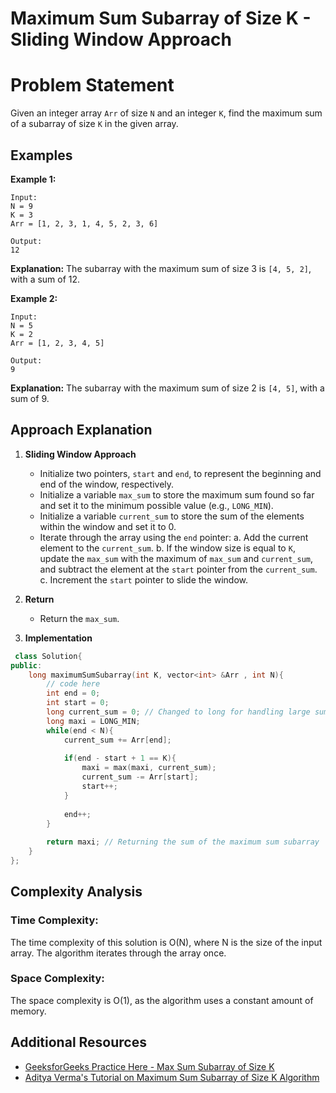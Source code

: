 # Maximum Sum Subarray of Size K - Sliding Window Approach

# Problem Statement

Given an integer array `Arr` of size `N` and an integer `K`, find the maximum sum of a subarray of size `K` in the given array.

## Examples

**Example 1:**

```
Input:
N = 9
K = 3
Arr = [1, 2, 3, 1, 4, 5, 2, 3, 6]

Output:
12
```

**Explanation:**
The subarray with the maximum sum of size 3 is `[4, 5, 2]`, with a sum of 12.

**Example 2:**

```
Input:
N = 5
K = 2
Arr = [1, 2, 3, 4, 5]

Output:
9
```

**Explanation:**
The subarray with the maximum sum of size 2 is `[4, 5]`, with a sum of 9.

## Approach Explanation

1. **Sliding Window Approach**

   - Initialize two pointers, `start` and `end`, to represent the beginning and end of the window, respectively.
   - Initialize a variable `max_sum` to store the maximum sum found so far and set it to the minimum possible value (e.g., `LONG_MIN`).
   - Initialize a variable `current_sum` to store the sum of the elements within the window and set it to 0.
   - Iterate through the array using the `end` pointer:
     a. Add the current element to the `current_sum`.
     b. If the window size is equal to `K`, update the `max_sum` with the maximum of `max_sum` and `current_sum`, and subtract the element at the `start` pointer from the `current_sum`.
     c. Increment the `start` pointer to slide the window.

2. **Return**

   - Return the `max_sum`.

3. **Implementation**

```cpp
 class Solution{   
public:
    long maximumSumSubarray(int K, vector<int> &Arr , int N){
        // code here 
        int end = 0;
        int start = 0;
        long current_sum = 0; // Changed to long for handling large sums
        long maxi = LONG_MIN;
        while(end < N){
            current_sum += Arr[end];
            
            if(end - start + 1 == K){
                maxi = max(maxi, current_sum);
                current_sum -= Arr[start];
                start++;
            }
            
            end++;
        }
        
        return maxi; // Returning the sum of the maximum sum subarray
    }
};


```

## Complexity Analysis

### Time Complexity:

The time complexity of this solution is O(N), where N is the size of the input array. The algorithm iterates through the array once.

### Space Complexity:

The space complexity is O(1), as the algorithm uses a constant amount of memory.

## Additional Resources

- [GeeksforGeeks Practice Here  - Max Sum Subarray of Size K](https://www.geeksforgeeks.org/problems/max-sum-subarray-of-size-k5313/1)
- [Aditya Verma's Tutorial on Maximum Sum Subarray of Size K Algorithm](https://www.youtube.com/watch?v=xFJXtB5vSmM)